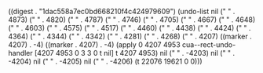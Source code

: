 
((digest . "1dac558a7ec0bd668210f4c424979609") (undo-list nil ("    " . 4873) ("    " . 4820) ("    " . 4787) ("    " . 4746) ("    " . 4705) ("    " . 4667) ("    " . 4648) ("    " . 4603) ("    " . 4575) ("    " . 4517) ("    " . 4460) ("    " . 4438) ("    " . 4424) ("    " . 4364) ("    " . 4344) ("    " . 4342) ("    " . 4281) ("    " . 4268) ("    " . 4207) ((marker . 4207) . -4) ((marker . 4207) . -4) (apply 0 4207 4953 cua--rect-undo-handler [4207 4953 0 3 3 0 t nil] t 4207 4953) nil (" " . -4203) nil (" " . -4204) nil (" " . -4205) nil (" " . -4206) (t 22076 19621 0 0)))
